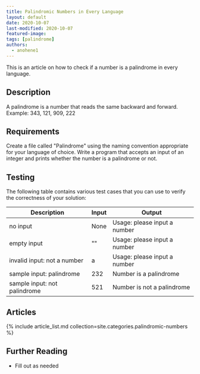 ```yaml
---
title: Palindromic Numbers in Every Language
layout: default
date: 2020-10-07
last-modified: 2020-10-07
featured-image: 
tags: [palindrome]
authors:
  - anohene1
---
```


This is an article on how to check if a number is a palindrome in every language.

## Description

A palindrome is a number that reads the same backward and forward.
Example: 343, 121, 909, 222

## Requirements

Create a file called "Palindrome" using the naming convention appropriate for your language of choice.
Write a program that accepts an input of an integer and prints whether the number is a palindrome or not.

## Testing
The following table contains various test cases that you can use to verify the correctness of your solution:

| Description                  | Input | Output |
|------------------------------|-------|--------|
| no input                     | None  | Usage: please input a number |
| empty input                  | ""    | Usage: please input a number |
| invalid input: not a number  | a     | Usage: please input a number |
| sample input: palindrome     | 232   | Number is a palindrome       |
| sample input: not palindrome | 521   | Number is not a palindrome   |


## Articles

{% include article_list.md collection=site.categories.palindromic-numbers %}

## Further Reading

- Fill out as needed
